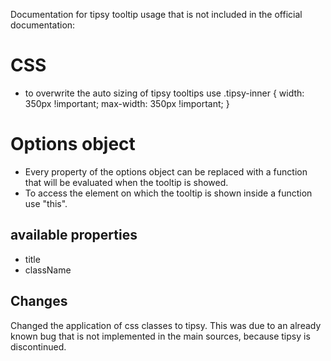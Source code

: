 Documentation for tipsy tooltip usage that is not included in the official documentation:

# CSS
* to overwrite the auto sizing of tipsy tooltips use
.tipsy-inner {
    width: 350px !important;
    max-width: 350px !important;
}


# Options object
* Every property of the options object can be replaced with a function that will be evaluated when the tooltip is showed.
* To access the element on which the tooltip is shown inside a function use "this".

## available properties
* title
* className

## Changes
Changed the application of css classes to tipsy. This was due to an already known bug that is not implemented
in the main sources, because tipsy is discontinued.